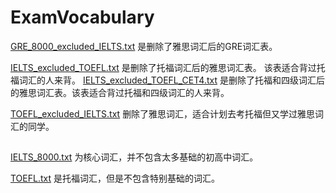 # ExamVocabulary


[GRE_8000_excluded_IELTS.txt](GRE_8000_excluded_IELTS.txt) 是删除了雅思词汇后的GRE词汇表。

[IELTS_excluded_TOEFL.txt](IELTS_excluded_TOEFL_CET4.txt) 是删除了托福词汇后的雅思词汇表。 该表适合背过托福词汇的人来背。
[IELTS_excluded_TOEFL_CET4.txt](IELTS_excluded_TOEFL_CET4.txt) 是删除了托福和四级词汇后的雅思词汇表。该表适合背过托福和四级词汇的人来背。

[TOEFL_excluded_IELTS.txt](TOEFL_excluded_IELTS.txt) 删除了雅思词汇，适合计划去考托福但又学过雅思词汇的同学。

##

[IELTS_8000.txt](IELTS_4000.txt) 为核心词汇，并不包含太多基础的初高中词汇。


[TOEFL.txt](TOEFL.txt) 是托福词汇，但是不包含特别基础的词汇。
